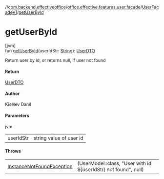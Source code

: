 //[com.backend.effectiveoffice](../../../index.md)/[office.effective.features.user.facade](../index.md)/[UserFacadeV1](index.md)/[getUserById](get-user-by-id.md)

# getUserById

[jvm]\
fun [getUserById](get-user-by-id.md)(userIdStr: [String](https://kotlinlang.org/api/latest/jvm/stdlib/kotlin/-string/index.html)): [UserDTO](../../office.effective.dto/-user-d-t-o/index.md)

Return user by id, or returns null, if user not found

#### Return

[UserDTO](../../office.effective.dto/-user-d-t-o/index.md)

#### Author

Kiselev Danil

#### Parameters

jvm

| | |
|---|---|
| userIdStr | string value of user id |

#### Throws

| | |
|---|---|
| [InstanceNotFoundException](../../office.effective.common.exception/-instance-not-found-exception/index.md) | (UserModel::class, &quot;User with id ${userIdStr} not found&quot;, null) |
